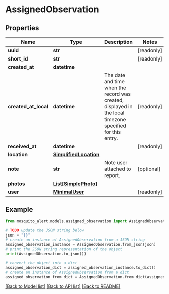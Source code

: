 # AssignedObservation


## Properties

Name | Type | Description | Notes
------------ | ------------- | ------------- | -------------
**uuid** | **str** |  | [readonly] 
**short_id** | **str** |  | [readonly] 
**created_at** | **datetime** |  | 
**created_at_local** | **datetime** | The date and time when the record was created, displayed in the local timezone specified for this entry. | [readonly] 
**received_at** | **datetime** |  | [readonly] 
**location** | [**SimplifiedLocation**](SimplifiedLocation.md) |  | 
**note** | **str** | Note user attached to report. | [optional] 
**photos** | [**List[SimplePhoto]**](SimplePhoto.md) |  | 
**user** | [**MinimalUser**](MinimalUser.md) |  | [readonly] 

## Example

```python
from mosquito_alert.models.assigned_observation import AssignedObservation

# TODO update the JSON string below
json = "{}"
# create an instance of AssignedObservation from a JSON string
assigned_observation_instance = AssignedObservation.from_json(json)
# print the JSON string representation of the object
print(AssignedObservation.to_json())

# convert the object into a dict
assigned_observation_dict = assigned_observation_instance.to_dict()
# create an instance of AssignedObservation from a dict
assigned_observation_from_dict = AssignedObservation.from_dict(assigned_observation_dict)
```
[[Back to Model list]](../README.md#documentation-for-models) [[Back to API list]](../README.md#documentation-for-api-endpoints) [[Back to README]](../README.md)


